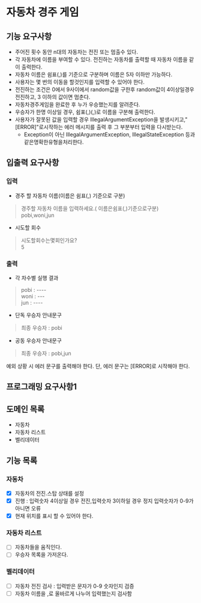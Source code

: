 # 자동차 경주 게임

## 기능 요구사항

- 주어진 횟수 동안 n대의 자동차는 전진 또는 멈출수 있다.
- 각 자동차에 이름을 부여할 수 있다. 전진하는 자동차를 출력할 때 자동차 이름을 같이 출력한다.
- 자동차 이름은 쉼표(,)를 기준으로 구분하며 이름은 5자 이하만 가능하다.
- 사용자는 몇 번의 이동을 할것인지를 입력할 수 있어야 한다.
- 전진하는 조건은 0에서 9사이에서 random값을 구한후 random값이 4이상일경우전진하고, 3 이하의 값이면 멈춘다.
- 자동차경주게임을 완료한 후 누가 우승했는지를 알려준다.
- 우승자가 한명 이상일 경우, 쉼표(,)(,)로 이름을 구분해 출력한다.
- 사용자가 잘못된 값을 입력할 경우 IllegalArgumentException을 발생시키고,"[ERROR]"로시작하는 에러 메시지를 출력 후 그 부분부터 입력을 다시받는다.
    - Exception이 아닌 IllegalArgumentException, IllegalStateException 등과같은명확한유형을처리한다.

## 입출력 요구사항

### 입력

- 경주 할 자동차 이름(이름은 쉼표(,) 기준으로 구분)

> 경주할 자동차 이름을 입력하세요.( 이름은쉼표(,)기준으로구분)   
> pobi,woni,jun

- 시도할 회수
> 시도할회수는몇회인가요?   
> 5

### 출력

- 각 차수별 실행 결과

> pobi : ----   
> woni : ---   
> jun : ----

- 단독 우승자 안내문구

> 최종 우승자 : pobi

- 공동 우승자 안내문구

> 최종 우승자 : pobi,jun

예외 상황 시 에러 문구를 출력해야 한다. 단, 에러 문구는 [ERROR]로 시작해야 한다.

## 프로그래밍 요구사항1


## 도메인 목록

- 자동차
- 자동차 리스트
- 벨리데이터

## 기능 목록

### 자동차

- [x] 자동차의 전진.스탑 상태를 설정
- [x] 진행 : 입력숫자 4이상일 경우 전진,입력숫자 3이하일 경우 정지 입력숫자가 0-9가 아니면 오류
- [x] 현재 위치를 표시 할 수 있어야 한다.

### 자동차 리스트

- [ ] 자동차들을 움직인다.
- [ ] 우승자 목록을 가저온다.

### 벨리데이터

- [ ] 자동차 전진 검사 : 입력받은 문자가 0-9 숫자인지 검증
- [ ] 자동차 이름을 ,로 올바르게 나누어 입력했는지 검사함
